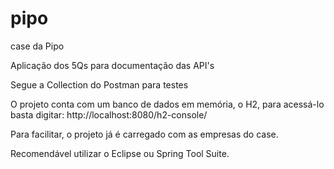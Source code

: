 # pipo
case da Pipo

Aplicação dos 5Qs para documentação das API's

Segue a Collection do Postman para testes

O projeto conta com um banco de dados em memória, o H2, para acessá-lo basta digitar: http://localhost:8080/h2-console/

Para facilitar, o projeto já é carregado com as empresas do case.

Recomendável utilizar o Eclipse ou Spring Tool Suite.

